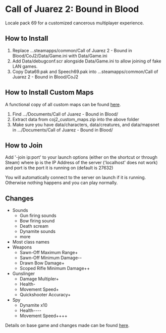 # Call of Juarez 2: Bound in Blood

Locale pack 69 for a customized cancerous multiplayer experience.

## How to Install

1. Replace ...steamapps/common/Call of Juarez 2 - Bound in Blood/CoJ2/Data/Game.ini with Data/Game.ini
2. Add Data/debugconf.scr alongside Data/Game.ini to allow joining of fake LAN games.
3. Copy Data69.pak and Speech69.pak into ...steamapps/common/Call of Juarez 2 - Bound in Blood/CoJ2

## How to Install Custom Maps

A functional copy of all custom maps can be
found [here](https://drive.google.com/file/d/12HkWfwv-7gAKSQzIHQFQ3hJN3iJkNIVp/view?usp=sharing).

1. Find .../Documents/Call of Juarez - Bound in Blood/
2. Extract data from coj2_custom_maps.zip into the above folder
3. Make sure you have data/characters, data/creatures, and data/mapsnet in .../Documents/Call of Juarez - Bound in
   Blood/

## How to Join

Add '-join ip:port' to your launch options (either on the shortcut or through Steam)
where ip is the IP Address of the server ('localhost' does not work)
and port is the port it is running on (default is 27632)

You will automatically connect to the server on launch if it is running. Otherwise nothing happens and you can play
normally.

## Changes

- Sounds
    - Gun firing sounds
    - Bow firing sound
    - Death scream
    - Dynamite sounds
    - more
- Most class names
- Weapons
    - Sawn-Off Maximum Range+
    - Sawn-Off Minimum Damage--
    - Drawn Bow Damage+
    - Scoped Rifle Minimum Damage++
- Gunslinger
    - Damage Multipler+
    - Health-
    - Movement Speed+
    - Quickshooter Accuracy+
- Spy
    - Dynamite x10
    - Health----
    - Movement Speed++++

Details on base game and changes made can be
found [here](https://docs.google.com/spreadsheets/d/1kyl1MVBn95A-9mlR9a86lXmxVeWOlSnEq0oQeT3x2IA/edit?usp=sharing).
